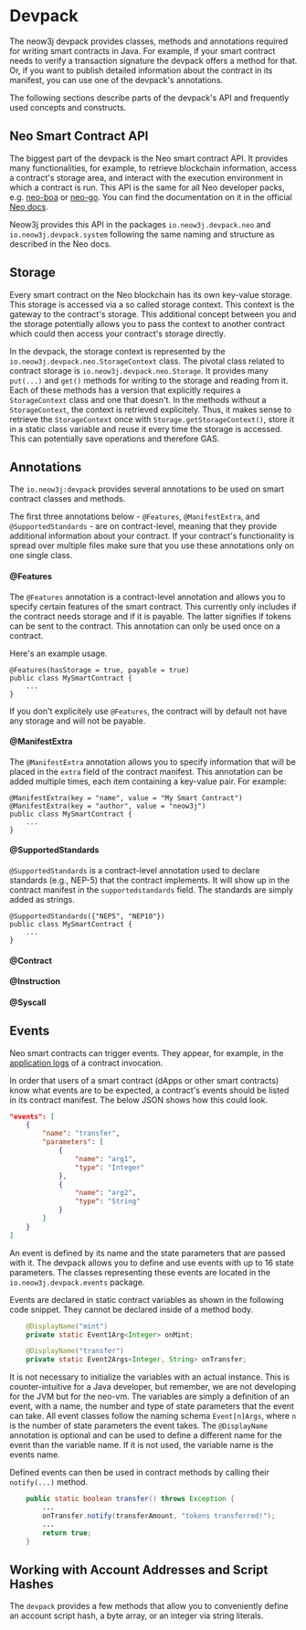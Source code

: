 # Devpack

The neow3j devpack provides classes, methods and annotations required for writing smart contracts in
Java. For example, if your smart contract needs to verify a transaction signature the devpack offers
a method for that. Or, if you want to publish detailed information about the contract in its
manifest, you can use one of the devpack's annotations.

The following sections describe parts of the devpack's API and frequently used concepts and
constructs.


## Neo Smart Contract API

The biggest part of the devpack is the Neo smart contract API. It provides many functionalities, for
example, to retrieve blockchain information, access a contract's storage area, and interact with the
execution environment in which a contract is run. This API is the same for all Neo developer packs, e.g.
[neo-boa](https://github.com/CityOfZion/neo-boa) or [neo-go](https://github.com/nspcc-dev/neo-go).
You can find the documentation on it in the official 
[Neo docs](https://docs.neo.org/v3/docs/en-us/reference/scapi/fw/dotnet/neo.html). 

Neow3j provides this API in the packages `io.neow3j.devpack.neo` and `io.neow3j.devpack.system`
following the same naming and structure as described in the Neo docs.


## Storage

Every smart contract on the Neo blockchain has its own key-value storage. This storage is accessed
via a so called storage context. This context is the gateway to the contract's storage. This
additional concept between you and the storage potentially allows you to pass the context to another
contract which could then access your contract's storage directly. 

In the devpack, the storage context is represented by the `io.neow3j.devpack.neo.StorageContext`
class. The pivotal class related to contract storage is `io.neow3j.devpack.neo.Storage`. It
provides many `put(...)`  and `get()` methods for writing to the storage and reading from it. Each
of these methods has a version that explicitly requires a `StorageContext` class and one that
doesn't. In the methods without a `StorageContext`, the context is retrieved explicitely. Thus, it
makes sense to retrieve the `StorageContext` once with `Storage.getStorageContext()`, store it in
a static class variable and reuse it every time the storage is accessed. This can potentially save
operations and therefore GAS.

<!-- TODO: Add more documentation on how to use storage and that contract variables are not storage. -->

## Annotations

The `io.neow3j:devpack` provides several annotations to be used on smart contract classes and
methods. 

The first three annotations below - `@Features`, `@ManifestExtra`, and `@SupportedStandards` - are
on contract-level, meaning that they provide additional information about your contract. If your
contract's functionality is spread over multiple files make sure that you use these annotations only
on one single class.


#### @Features

The `@Features` annotation is a contract-level annotation and allows you to specify certain features
of the smart contract. This currently only includes if the contract needs storage and if it is
payable. The latter signifies if tokens can be sent to the contract. This annotation can only be
used once on a contract.

Here's an example usage.
```
@Features(hasStorage = true, payable = true)
public class MySmartContract {
    ...
}
```

If you don't explicitely use `@Features`, the contract will by default not have any storage and will
not be payable.


#### @ManifestExtra

The `@ManifestExtra` annotation allows you to specify information that will be placed in the `extra`
field of the contract manifest. This annotation can be added multiple times, each item containing a
key-value pair. For example:

```
@ManifestExtra(key = "name", value = "My Smart Contract")
@ManifestExtra(key = "author", value = "neow3j")
public class MySmartContract {
    ...
}
```

#### @SupportedStandards

`@SupportedStandards` is a contract-level annotation used to declare standards (e.g., NEP-5) that
the contract implements. It will show up in the contract manifest in the `supportedstandards` field.
The standards are simply added as strings.

```
@SupportedStandards({"NEP5", "NEP10"})
public class MySmartContract {
    ...
}
```

#### @Contract

#### @Instruction

#### @Syscall



## Events

Neo smart contracts can trigger events. They appear, for example, in the [application
logs](https://docs.neo.org/v3/docs/en-us/reference/rpc/latest-version/api/getapplicationlog.html) 
of a contract invocation.

In order that users of a smart contract (dApps or other smart contracts) know what events are to be
expected, a contract's events should be listed in its contract manifest. The below JSON shows how
this could look.

```json
"events": [
    {
        "name": "transfer",
        "parameters": [
            {
                "name": "arg1",
                "type": "Integer"
            },
            {
                "name": "arg2",
                "type": "String"
            }
        ]
    }
]
```

An event is defined by its name and the state parameters that are passed with it. The devpack allows
you to define and use events with up to 16 state parameters. The classes representing these events
are located in the `io.neow3j.devpack.events` package. 

Events are declared in static contract variables as shown in the following code snippet. They cannot
be declared inside of a method body.

```java
    @DisplayName("mint")
    private static Event1Arg<Integer> onMint;

    @DisplayName("transfer")
    private static Event2Args<Integer, String> onTransfer;
```

It is not necessary to initialize the variables with an actual instance. This is counter-intuitive
for a Java developer, but remember, we are not developing for the JVM but for the neo-vm. The
variables are simply a definition of an event, with a name, the number and type of state parameters
that the event can take. All event classes follow the naming schema `Event[n]Args`, where `n` is the
number of state parameters the event takes. The `@DisplayName` annotation is optional and can be
used to define a different name for the event than the variable name. If it is not used, the
variable name is the events name.

Defined events can then be used in contract methods by calling their `notify(...)` method. 

```java
    public static boolean transfer() throws Exception {
        ...
        onTransfer.notify(transferAmount, "tokens transferred!");
        ...
        return true;
    }
```

<!-- TODO: Add information about the `Runtime.noitfy(Object... objects)` method. This method is 
currently not compilable. See issue #275 -->


## Working with Account Addresses and Script Hashes 

The `devpack` provides a few methods that allow you to conveniently define an account script hash,
a byte array, or an integer via string literals.

<!-- TODO: Write this section -->
<!-- Note that when using `addressToScriptHash("NZNos2WqTbu5oCgyfss9kUJgBXJqhuYAaj")` the address 
needs to be using the address version configured in the compiler. The compiler checks the address 
and this check includes the address version. We might need to add a property to the neow3jCompile
gradle task that allows setting the address version. -->



